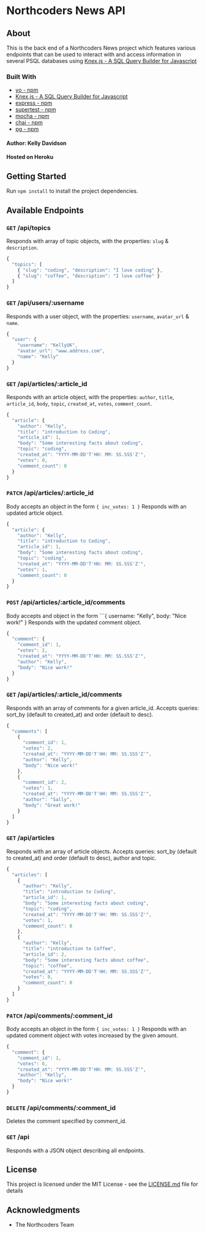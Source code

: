 # Northcoders News API

## About

This is the back end of a Northcoders News project which features various endpoints that can be used to interact with and access information in several PSQL databases using [Knex.js - A SQL Query Builder for Javascript](https://knexjs.org/)

### Built With

- [yo - npm](https://www.npmjs.com/package/yo)
- [Knex.js - A SQL Query Builder for Javascript](https://knexjs.org/)
- [express - npm](https://www.npmjs.com/package/express)
- [supertest - npm](https://www.npmjs.com/package/supertest)
- [mocha - npm](https://www.npmjs.com/package/mocha)
- [chai - npm](https://www.npmjs.com/package/chai)
- [pg - npm](https://www.npmjs.com/package/pg)

#### Author: Kelly Davidson

#### Hosted on Heroku

## Getting Started

Run `npm install` to install the project dependencies.

## Available Endpoints

### `GET` /api/topics

Responds with array of topic objects, with the properties: `slug` & `description`.

```javascript
{
  "topics": [
    { "slug": "coding", "description": "I love coding" },
    { "slug": "coffee", "description": "I love coffee" }
  ]
}
```

### `GET` /api/users/:username

Responds with a user object, with the properties: `username`, `avatar_url` & `name`.

```javascript
{
  "user": {
    "username": "KellyUK",
    "avatar_url": "www.address.com",
    "name": "Kelly"
  }
}
```

### `GET` /api/articles/:article_id

Responds with an article object, with the properties: `author`, `title`, `article_id`, `body`, `topic`, `created_at`, `votes`, `comment_count`.

```javascript
{
  "article": {
    "author": "Kelly",
    "title": "introduction to Coding",
    "article_id": 1,
    "body": "Some interesting facts about coding",
    "topic": "coding",
    "created_at": "YYYY-MM-DD'T'HH: MM: SS.SSS'Z'",
    "votes": 0,
    "comment_count": 0
  }
}
```

### `PATCH` /api/articles/:article_id

Body accepts an object in the form `{ inc_votes: 1 }`
Responds with an updated article object.

```javascript
{
  "article": {
    "author": "Kelly",
    "title": "introduction to Coding",
    "article_id": 1,
    "body": "Some interesting facts about coding",
    "topic": "coding",
    "created_at": "YYYY-MM-DD'T'HH: MM: SS.SSS'Z'",
    "votes": 1,
    "comment_count": 0
  }
}
```

### `POST` /api/articles/:article_id/comments

Body accepts and object in the form ```{ username: "Kelly", body: "Nice work!" }
Responds with the updated comment object.

```javascript
{
  "comment": {
    "comment_id": 1,
    "votes": 2,
    "created_at": "YYYY-MM-DD'T'HH: MM: SS.SSS'Z'",
    "author": "Kelly",
    "body": "Nice work!"
  }
}

```

### `GET` /api/articles/:article_id/comments

Responds with an array of comments for a given article_id.
Accepts queries: sort_by (default to created_at) and order (default to desc).

```javascript
{
  "comments": [
    {
      "comment_id": 1,
      "votes": 2,
      "created_at": "YYYY-MM-DD'T'HH: MM: SS.SSS'Z'",
      "author": "Kelly",
      "body": "Nice work!"
    },
    {
      "comment_id": 2,
      "votes": 1,
      "created_at": "YYYY-MM-DD'T'HH: MM: SS.SSS'Z'",
      "author": "Sally",
      "body": "Great work!"
    }
  ]
}

```

### `GET` /api/articles

Responds with an array of article objects.
Accepts queries: sort_by (default to created_at) and order (default to desc), author and topic.

```javascript
{
  "articles": [
    {
      "author": "Kelly",
      "title": "introduction to Coding",
      "article_id": 1,
      "body": "Some interesting facts about coding",
      "topic": "coding",
      "created_at": "YYYY-MM-DD'T'HH: MM: SS.SSS'Z'",
      "votes": 1,
      "comment_count": 0
    },
    {
      "author": "Kelly",
      "title": "introduction to Coffee",
      "article_id": 2,
      "body": "Some interesting facts about coffee",
      "topic": "coffee",
      "created_at": "YYYY-MM-DD'T'HH: MM: SS.SSS'Z'",
      "votes": 0,
      "comment_count": 0
    }
  ]
}

```

### `PATCH` /api/comments/:comment_id

Body accepts an object in the form `{ inc_votes: 1 }`
Responds with an updated comment object with votes increased by the given amount.

```javascript
{
  "comment": {
    "comment_id": 1,
    "votes": 6,
    "created_at": "YYYY-MM-DD'T'HH: MM: SS.SSS'Z'",
    "author": "Kelly",
    "body": "Nice work!"
  }
}
```

### `DELETE` /api/comments/:comment_id

Deletes the comment specified by comment_id.

### `GET` /api

Responds with a JSON object describing all endpoints.

## License

This project is licensed under the MIT License - see the [LICENSE.md](LICENSE.md) file for details

## Acknowledgments

- The Northcoders Team
